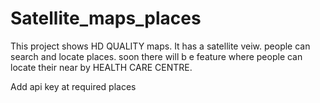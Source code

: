 # Satellite_maps_places

This project shows HD QUALITY maps. It has a satellite veiw. people can search and locate places.
soon there will b e feature where people can locate their near by HEALTH CARE CENTRE.

Add api key at required places
